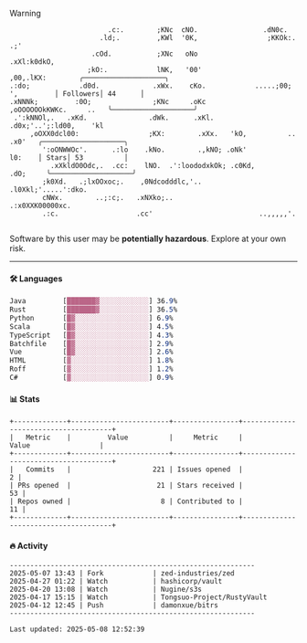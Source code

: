 > [!WARNING]
> ```>                           .'.       .lx,  .;'                 .oo.               
>                         .c:.        ;KNc  cNO.                .dN0c.             
>                       .ld;.         ,KWl  '0K,                 ;KKOk:. .;'       
>                     .cOd.           ;XNc   oNo                 .xXl:k0dkO,       
>                    ;kO:.            lNK,   '00'                 ,00,.lKX:        ╭────────────────────╮
> .:do;            .d0d.             .xWx.    cKo.            .....;00; ',         │ Followers│ 44      │
> .xNNNk;         :0O;               ;KNc     .oKc         ,oOOOOOOkKWKc.     ..   ╰────────────────────╯
>  .':kNNOl,.   .xKd.               .dWk.      .xKl.     .d0x;'..';:ld00,    'kl   
>      ,oOXX0dcl00:                 ;KX:        .xXx.   'kO,          ..    .x0'   ╭────────────────────╮
>         ':oONWWOc'.      .:lo    .kNo.        .,kNO; .oNk'                l0:    │ Stars│ 53          │
>           .xXkldO0Odc,.  .cc:    lNO.  .':loododxkOk; .c0Kd,            .dO;     ╰────────────────────╯
>         ;k0Xd.   .;lxOOxoc;.    ,0Ndcodddlc,'..          .l0Xkl;'.....':dko.     
>         cNWx.        ..;:c;.   .xNXko;..                  .:x0XXK00000xc.        
>         .:c.                   .cc'                          ..,,,,,'.           
>                                                                                  
> ```
> <p>Software by this user may be <b>potentially hazardous</b>. Explore at your own risk.</p>

---

#### 🛠️ Languages
```css
Java         [███████▓░░░░░░░░░░░░] 36.9%
Rust         [███████▓░░░░░░░░░░░░] 36.5%
Python       [█▓░░░░░░░░░░░░░░░░░░] 6.9%
Scala        [█▓░░░░░░░░░░░░░░░░░░] 4.5%
TypeScript   [█▓░░░░░░░░░░░░░░░░░░] 4.3%
Batchfile    [█▓░░░░░░░░░░░░░░░░░░] 2.9%
Vue          [█▓░░░░░░░░░░░░░░░░░░] 2.6%
HTML         [▓░░░░░░░░░░░░░░░░░░░] 1.8%
Roff         [▓░░░░░░░░░░░░░░░░░░░] 1.2%
C#           [▓░░░░░░░░░░░░░░░░░░░] 0.9%
```

#### 📊 Stats
```
+-------------+------------------------+----------------+--------------------------------------+
|   Metric    |         Value          |     Metric     |                Value                 |
+-------------+------------------------+----------------+--------------------------------------+
|   Commits   |                    221 | Issues opened  |                                    2 |
| PRs opened  |                     21 | Stars received |                                   53 |
| Repos owned |                      8 | Contributed to |                                   11 |
+-------------+------------------------+----------------+--------------------------------------+
```

#### 🔥 Activity
```
------------------------------------------------------------
2025-05-07 13:43 | Fork            | zed-industries/zed
2025-04-27 01:22 | Watch           | hashicorp/vault
2025-04-20 13:08 | Watch           | Nugine/s3s
2025-04-17 15:15 | Watch           | Tongsuo-Project/RustyVault
2025-04-12 12:45 | Push            | damonxue/bitrs
------------------------------------------------------------

Last updated: 2025-05-08 12:52:39
```

